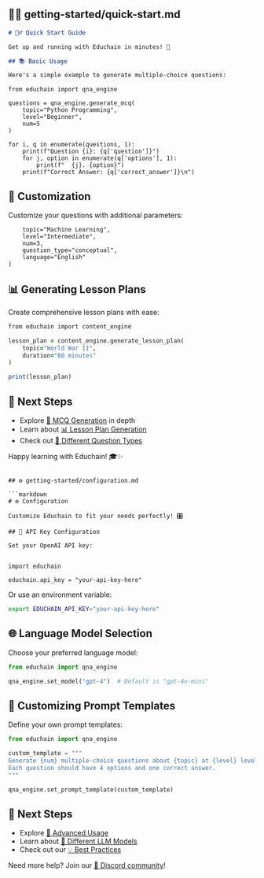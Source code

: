 ## 🏃‍♂️ getting-started/quick-start.md

```markdown
# 🏃‍♂️ Quick Start Guide

Get up and running with Educhain in minutes! 🚀

## 📚 Basic Usage

Here's a simple example to generate multiple-choice questions:
```
```
from educhain import qna_engine

questions = qna_engine.generate_mcq(
    topic="Python Programming",
    level="Beginner",
    num=5
)

for i, q in enumerate(questions, 1):
    print(f"Question {i}: {q['question']}")
    for j, option in enumerate(q['options'], 1):
        print(f"  {j}. {option}")
    print(f"Correct Answer: {q['correct_answer']}\n")
```

## 🔧 Customization

Customize your questions with additional parameters:

```questions = qna_engine.generate_mcq(
    topic="Machine Learning",
    level="Intermediate",
    num=3,
    question_type="conceptual",
    language="English"
)
```

## 📊 Generating Lesson Plans

Create comprehensive lesson plans with ease:

```f
from educhain import content_engine

lesson_plan = content_engine.generate_lesson_plan(
    topic="World War II",
    duration="60 minutes"
)

print(lesson_plan)
```

## 🎉 Next Steps

- Explore [📝 MCQ Generation](../features/mcq-generation.md) in depth
- Learn about [📊 Lesson Plan Generation](../features/lesson-plans.md)
- Check out [🔢 Different Question Types](../features/question-types.md)

Happy learning with Educhain! 🎓✨
```

## ⚙️ getting-started/configuration.md

```markdown
# ⚙️ Configuration

Customize Educhain to fit your needs perfectly! 🎛️

## 🔑 API Key Configuration

Set your OpenAI API key:


import educhain

educhain.api_key = "your-api-key-here"
```

Or use an environment variable:

```bash
export EDUCHAIN_API_KEY="your-api-key-here"
```

## 🌐 Language Model Selection

Choose your preferred language model:

```python
from educhain import qna_engine

qna_engine.set_model("gpt-4")  # Default is "gpt-4o-mini"
```

## 🎨 Customizing Prompt Templates

Define your own prompt templates:

```python
from educhain import qna_engine

custom_template = """
Generate {num} multiple-choice questions about {topic} at {level} level.
Each question should have 4 options and one correct answer.
"""

qna_engine.set_prompt_template(custom_template)
```



## 🎉 Next Steps

- Explore [🔬 Advanced Usage](../advanced-usage/custom-prompts.md)
- Learn about [🤖 Different LLM Models](../advanced-usage/llm-models.md)
- Check out our [💡 Best Practices](../guides/best-practices.md)

Need more help? Join our [💬 Discord community](https://discord.gg/educhain)!
```
